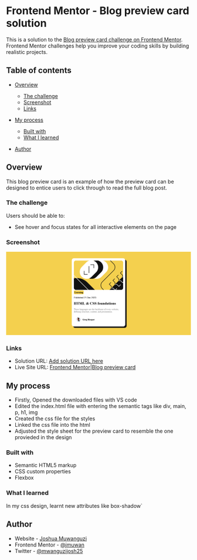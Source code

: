 # Frontend Mentor - Blog preview card solution

This is a solution to the [Blog preview card challenge on Frontend Mentor](https://www.frontendmentor.io/challenges/blog-preview-card-ckPaj01IcS). Frontend Mentor challenges help you improve your coding skills by building realistic projects. 

## Table of contents

- [Overview](#overview)
  - [The challenge](#the-challenge)
  - [Screenshot](#screenshot)
  - [Links](#links)
- [My process](#my-process)
  - [Built with](#built-with)
  - [What I learned](#what-i-learned)
  
- [Author](#author)


## Overview
This blog preview card is an example of how the preview card can be designed to entice users to click through to read the full blog post.

### The challenge

Users should be able to:

- See hover and focus states for all interactive elements on the page

### Screenshot

![](./screenshot.png)


### Links

- Solution URL: [Add solution URL here](https://your-solution-url.com)
- Live Site URL: [Frontend Mentor|Blog preview card](https://jmuwan.github.io/blog-preview-card-main/)

## My process
- Firstly, Opened the downloaded files with VS code
- Edited the index.html file with entering the semantic tags like div, main, p, h1, img 
- Created the css file for the styles
- Linked the css file into the html
- Adjusted the style sheet for the preview card to resemble the one provieded in the design

### Built with

- Semantic HTML5 markup
- CSS custom properties
- Flexbox

### What I learned
In my css design, learnt new attributes like box-shadow`

## Author

- Website - [Joshua Muwanguzi](https://github.com/jmuwan)
- Frontend Mentor - [@jmuwan](https://www.frontendmentor.io/profile/jmuwan)
- Twitter - [@mwanguzijosh25](https://www.twitter.com/muwanguzijosh25)
